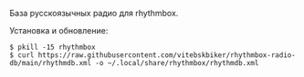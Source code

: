 База русскоязычных радио для rhythmbox.

Установка и обновление:

```console
$ pkill -15 rhythmbox
$ curl https://raw.githubusercontent.com/vitebskbiker/rhythmbox-radio-db/main/rhythmdb.xml -o ~/.local/share/rhythmbox/rhythmdb.xml
```
